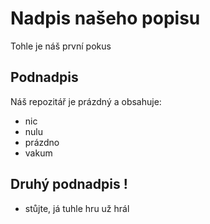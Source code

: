 # Nadpis našeho popisu
Tohle je náš první pokus
## Podnadpis
Náš repozitář je prázdný a obsahuje:
- nic
- nulu
- prázdno
- vakum
## Druhý podnadpis !
- stůjte, já tuhle hru už hrál
